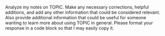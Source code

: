 Analyze my notes on TOPIC.
Make any necessary corrections, helpful additions, and add any other information that could be considered relevant.
Also provide additional information that could be useful for someone wanting to learn more about using TOPIC in general.
Please format your response in a code block so that I may easily copy it.
